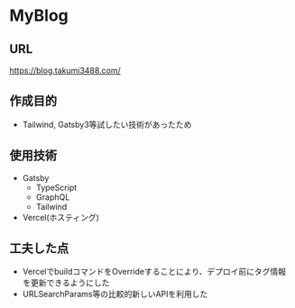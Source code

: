 # MyBlog
## URL
https://blog.takumi3488.com/

## 作成目的
- Tailwind, Gatsby3等試したい技術があったため

## 使用技術
- Gatsby
  - TypeScript
  - GraphQL
  - Tailwind
- Vercel(ホスティング)

## 工夫した点
- VercelでbuildコマンドをOverrideすることにより、デプロイ前にタグ情報を更新できるようにした
- URLSearchParams等の比較的新しいAPIを利用した